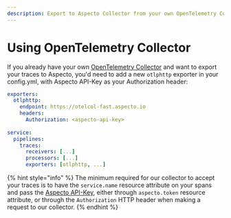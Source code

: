 ```yaml
---
description: Export to Aspecto Collector from your own OpenTelemetry Collector
---
```


# Using OpenTelemetry Collector

If you already have your own [OpenTelemetry Collector](https://github.com/open-telemetry/opentelemetry-collector) and want to export your traces to Aspecto, you'd need to add a new `otlphttp` exporter in your config.yml, with Aspecto API-Key as your Authorization header:

```yaml
exporters:
  otlphttp:
    endpoint: https://otelcol-fast.aspecto.io
    headers:
      Authorization: <aspecto-api-key>
    
service:
  pipelines:
    traces:
      receivers: [...]
      processors: [...]
      exporters: [otlphttp, ...]
```

{% hint style="info" %}
The minimum required for our collector to accept your traces is to have the `service.name` resource attribute on your spans and pass the [Aspecto API-Key](https://app.aspecto.io/app/integration/api-key), either through `aspecto.token` resource attribute, or through the `Authorization` HTTP header when making a request to our collector.
{% endhint %}


